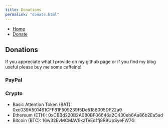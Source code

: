 ```yaml
---
title: Donations
permalink: "donate.html"
---
```


<nav id="main-nav">
<ul>
    <li><a href="index.html">Home</a></li>
    <li><a href="donate.html">Donate</a></li>
</ul>
</nav>

## Donations

If you appreciate what I provide on my github page or if you find my blog useful please buy me some caffeine!

### PayPal

<div id="donate-button-container">
<div id="donate-button"></div>
<script src="https://www.paypalobjects.com/donate/sdk/donate-sdk.js" charset="UTF-8"></script>
<script>
PayPal.Donation.Button({
env:'production',
hosted_button_id:'ZMTNEAA47P6XG',
image: {
src:'https://www.paypalobjects.com/en_US/i/btn/btn_donate_SM.gif',
alt:'Donate with PayPal button',
title:'PayPal - The safer, easier way to pay online!',
}
}).render('#donate-button');
</script>
</div>


### Crypto

- Basic Attention Token (BAT): 0xc039A501461CFF81F509239f5De5186005DF22a9
- Ethereum (ETH): 0xCBBd220B2A080BF06646a2C430eb6Aa86b2Ea5ad
- Bitcoin (BTC): 16w32EvMCMAV9kzTeEd1fj8R9UpSyeFW7G 